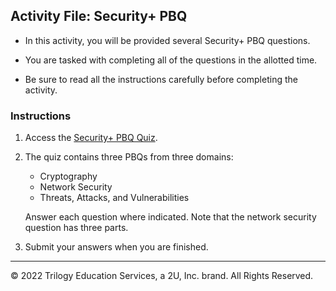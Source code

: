 ## Activity File: Security+ PBQ 

- In this activity, you will be provided several Security+ PBQ questions.

- You are tasked with completing all of the questions in the allotted time.

- Be sure to read all the instructions carefully before completing the activity.

### Instructions

1. Access the [Security+ PBQ Quiz](https://forms.gle/cqrgQX2jw1MU51t4A).

2. The quiz contains three PBQs from three domains: 
    - Cryptography
    - Network Security
    - Threats, Attacks, and Vulnerabilities

   Answer each question where indicated. Note that the network security question has three parts.

3. Submit your answers when you are finished. 

---
© 2022 Trilogy Education Services, a 2U, Inc. brand. All Rights Reserved.  




